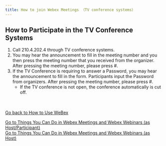 ```yaml
---
title: How to join Webex Meetings （TV conference systems）
---
```


## How to Participate in the TV Conference Systems

1. Call 210.4.202.4 through TV conference systems.
1. You may hear the announcement to fill in the meeting number and you then press the meeting number that you received from the organizer. After pressing the meeting number, please press #. 
1. If the TV Conference is requiring to answer a Password, you may hear the announcement to fill in the form. Participants input the Password from organizers. After pressing the meeting number, please press #. 
    * If the TV conference is not open, the conference automatically is cut off.





<br>
<br>
<a href="index" target="_blank">Go back to How to Use WeBex</a>

<a href="do_webex" target="_blank">Go to Things You Can Do in Webex Meetings and Webex Webinars (as Host/Participant)</a>
<br>
<a href="do_webex_host" target="_blank">Go to Things You Can Do in Webex Meetings and Webex Webinars (as Host)</a>
